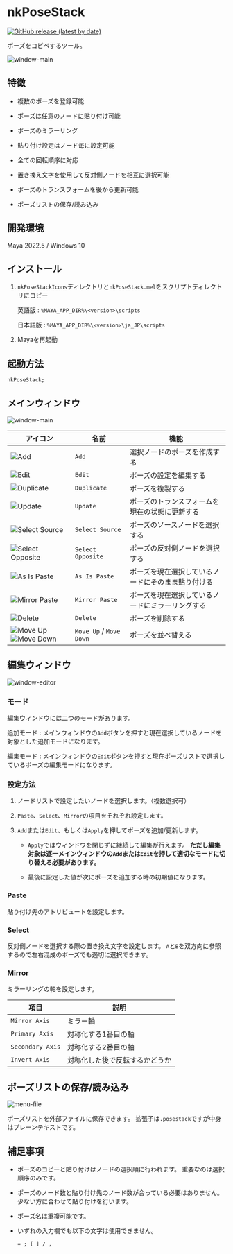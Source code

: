 # nkPoseStack

[![GitHub release (latest by date)](https://img.shields.io/github/v/release/imaoki/nkPoseStack)](https://github.com/imaoki/nkPoseStack/releases/latest)

ポーズをコピペするツール。

![window-main](resource/window-main.png "window-main")

## 特徴

* 複数のポーズを登録可能

* ポーズは任意のノードに貼り付け可能

* ポーズのミラーリング

* 貼り付け設定はノード毎に設定可能

* 全ての回転順序に対応

* 置き換え文字を使用して反対側ノードを相互に選択可能

* ポーズのトランスフォームを後から更新可能

* ポーズリストの保存/読み込み

<!-- ## 要件 -->

<!-- * [imaoki/Standard](https://github.com/imaoki/Standard) -->

## 開発環境

Maya 2022.5 / Windows 10

## インストール

01. `nkPoseStackIcons`ディレクトリと`nkPoseStack.mel`をスクリプトディレクトリにコピー

    英語版
    :   `%MAYA_APP_DIR%\<version>\scripts`

    日本語版
    :   `%MAYA_APP_DIR%\<version>\ja_JP\scripts`

02. Mayaを再起動

## 起動方法

```mel
nkPoseStack;
```

## メインウィンドウ

![window-main](resource/window-main.png "window-main")

| アイコン                                                                                                         | 名前                    | 機能                                               |
| ---------------------------------------------------------------------------------------------------------------- | ----------------------- | -------------------------------------------------- |
| ![Add](nkPoseStackIcons/addPose.png "Add")                                                                       | `Add`                   | 選択ノードのポーズを作成する                       |
| ![Edit](nkPoseStackIcons/editPose.png "Edit")                                                                    | `Edit`                  | ポーズの設定を編集する                             |
| ![Duplicate](nkPoseStackIcons/duplicatePose.png "Duplicate")                                                     | `Duplicate`             | ポーズを複製する                                   |
| ![Update](nkPoseStackIcons/updatePose.png "Update")                                                              | `Update`                | ポーズのトランスフォームを現在の状態に更新する     |
| ![Select Source](nkPoseStackIcons/selectSource.png "Select Source")                                              | `Select Source`         | ポーズのソースノードを選択する                     |
| ![Select Opposite](nkPoseStackIcons/selectOpposite.png "Select Opposite")                                        | `Select Opposite`       | ポーズの反対側ノードを選択する                     |
| ![As Is Paste](nkPoseStackIcons/pasteSource.png "As Is Paste")                                                   | `As Is Paste`           | ポーズを現在選択しているノードにそのまま貼り付ける |
| ![Mirror Paste](nkPoseStackIcons/pasteOpposite.png "Mirror Paste")                                               | `Mirror Paste`          | ポーズを現在選択しているノードにミラーリングする   |
| ![Delete](nkPoseStackIcons/deletePose.png "Delete")                                                              | `Delete`                | ポーズを削除する                                   |
| ![Move Up](nkPoseStackIcons/moveUpPose.png "Move Up")![Move Down](nkPoseStackIcons/moveDownPose.png "Move Down") | `Move Up` / `Move Down` | ポーズを並べ替える                                 |

## 編集ウィンドウ

![window-editor](resource/window-editor.png "window-editor")

### モード

編集ウィンドウには二つのモードがあります。

追加モード
:   メインウィンドウの`Add`ボタンを押すと現在選択しているノードを対象とした追加モードになります。

編集モード
:   メインウィンドウの`Edit`ボタンを押すと現在ポーズリストで選択しているポーズの編集モードになります。

### 設定方法

01. ノードリストで設定したいノードを選択します。（複数選択可）

02. `Paste`、`Select`、`Mirror`の項目をそれぞれ設定します。

03. `Add`または`Edit`、もしくは`Apply`を押してポーズを追加/更新します。

    * `Apply`ではウィンドウを閉じずに継続して編集が行えます。
      **ただし編集対象は逐一メインウィンドウの`Add`または`Edit`を押して適切なモードに切り替える必要があります。**

    * 最後に設定した値が次にポーズを追加する時の初期値になります。

### Paste

貼り付け先のアトリビュートを設定します。

### Select

反対側ノードを選択する際の置き換え文字を設定します。
`A`と`B`を双方向に参照するので左右混成のポーズでも適切に選択できます。

### Mirror

ミラーリングの軸を設定します。

| 項目             | 説明                           |
| ---------------- | ------------------------------ |
| `Mirror Axis`    | ミラー軸                       |
| `Primary Axis`   | 対称化する1番目の軸            |
| `Secondary Axis` | 対称化する2番目の軸            |
| `Invert Axis`    | 対称化した後で反転するかどうか |

## ポーズリストの保存/読み込み

![menu-file](resource/menu-file.png "menu-file")

ポーズリストを外部ファイルに保存できます。
拡張子は`.posestack`ですが中身はプレーンテキストです。

## 補足事項

* ポーズのコピーと貼り付けはノードの選択順に行われます。
  重要なのは選択順序のみです。

* ポーズのノード数と貼り付け先のノード数が合っている必要はありません。
  少ない方に合わせて貼り付けを行います。

* ポーズ名は重複可能です。

* いずれの入力欄でも以下の文字は使用できません。

  ```
  = ; [ ] / ,
  ```

<!-- ## 使い方 -->

<!-- ## 制限 -->

<!-- ## 既知の問題 -->

<!-- * 問題 -->

<!-- ## 追加情報 -->
